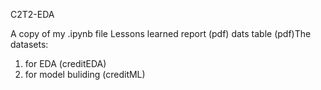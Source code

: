 C2T2-EDA

A copy of my .ipynb file
Lessons learned report (pdf)
dats table (pdf)The datasets: 
  1. for EDA (creditEDA) 
  2. for model buliding (creditML)
